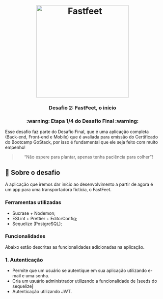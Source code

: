 <h1 align="center">
  <img alt="Fastfeet" title="Fastfeet" src="https://github.com/Rocketseat/bootcamp-gostack-desafio-02/raw/master/.github/logo.png" width="300px" />
</h1>

<h3 align="center">
  Desafio 2: FastFeet, o início
</h3>

<h3 align="center">
  :warning: Etapa 1/4 do Desafio Final :warning:
</h3>

<p>
  Esse desafio faz parte do Desafio Final, que é uma aplicação completa (Back-end, Front-end e Mobile) que é avaliada para emissão do Certificado do Bootcamp GoStack, por isso é fundamental que ele seja feito com muito empenho!
</p>

<blockquote align="center">“Não espere para plantar, apenas tenha paciência para colher”!</blockquote>

## :rocket: Sobre o desafio

A aplicação que iremos dar início ao desenvolvimento a partir de agora é um app para uma transportadora fictícia, o FastFeet.

### **Ferramentas utilizadas**

- Sucrase + Nodemon;
- ESLint + Prettier + EditorConfig;
- Sequelize (PostgreSQL);

### **Funcionalidades**

Abaixo estão descritas as funcionalidades adicionadas na aplicação.

### **1. Autenticação**

- Permite que um usuário se autentique em sua aplicação utilizando e-mail e uma senha. 
- Cria um usuário administrador utilizando a funcionalidade de [seeds do sequelize]
- Autenticação utilizando JWT.
